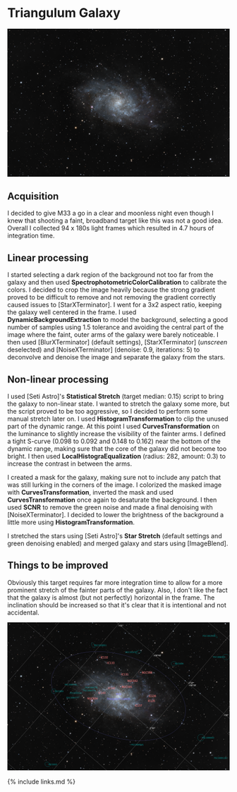 # Triangulum Galaxy

![final image](final.png)

## Acquisition

I decided to give M33 a go in a clear and moonless night even though I knew that
shooting a faint, broadband target like this was not a good idea. Overall I
collected 94 x 180s light frames which resulted in 4.7 hours of integration time.

## Linear processing

I started selecting a dark region of the background not too far from the galaxy
and then used **SpectrophotometricColorCalibration** to calibrate the colors. I
decided to crop the image heavily because the strong gradient proved to be
difficult to remove and not removing the gradient correctly caused issues to
[StarXTerminator]. I went for a 3x2 aspect ratio, keeping the galaxy well
centered in the frame. I used **DynamicBackgroundExtraction** to model the
background, selecting a good number of samples using 1.5 tolerance and avoiding
the central part of the image where the faint, outer arms of the galaxy were
barely noticeable. I then used [BlurXTerminator] (default settings),
[StarXTerminator] (*unscreen* deselected) and [NoiseXTerminator] (denoise: 0.9,
iterations: 5) to deconvolve and denoise the image and separate the galaxy from
the stars.

## Non-linear processing

I used [Seti Astro]'s **Statistical Stretch** (target median: 0.15) script to
bring the galaxy to non-linear state. I wanted to stretch the galaxy some more,
but the script proved to be too aggressive, so I decided to perform some manual
stretch later on. I used **HistogramTransformation** to clip the unused part of
the dynamic range. At this point I used **CurvesTransformation** on the
luminance to slightly increase the visibility of the fainter arms. I defined a
tight S-curve (0.098 to 0.092 and 0.148 to 0.162) near the bottom of the dynamic
range, making sure that the core of the galaxy did not become too bright. I then
used **LocalHistograEqualization** (radius: 282, amount: 0.3) to increase the
contrast in between the arms.

I created a mask for the galaxy, making sure not to include any patch that was
still lurking in the corners of the image. I colorized the masked image with
**CurvesTransformation**, inverted the mask and used **CurvesTransformation**
once again to desaturate the background. I then used **SCNR** to remove the
green noise and made a final denoising with [NoiseXTerminator]. I decided to
lower the brightness of the background a little more using
**HistogramTransformation**.

I stretched the stars using [Seti Astro]'s **Star Stretch** (default settings
and green denoising enabled) and merged galaxy and stars using [ImageBlend].

## Things to be improved

Obviously this target requires far more integration time to allow for a more
prominent stretch of the fainter parts of the galaxy. Also, I don't like the
fact that the galaxy is almost (but not perfectly) horizontal in the frame. The
inclination should be increased so that it's clear that it is intentional and
not accidental.

![annotated image](final_annotated.png)

{% include links.md %}

